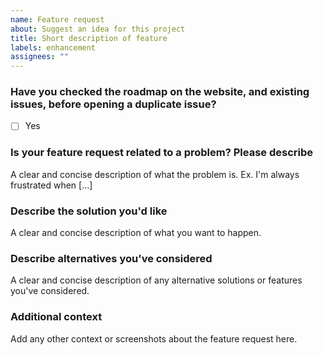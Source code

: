 ```yaml
---
name: Feature request
about: Suggest an idea for this project
title: Short description of feature
labels: enhancement
assignees: ""
---
```


<!--
Please do not open issues asking for general support with setting up the app and configuring Docker, as such requests are too time-consuming to handle. All the information you need to get up and running is in the Bitmagnet docs, the Docker docs, and on Google. If you'd like to suggest improvements or corrections to the docs, please open a PR. ❤️
-->

### Have you checked the roadmap on the website, and existing issues, before opening a duplicate issue?

- [ ] Yes

### Is your feature request related to a problem? Please describe

A clear and concise description of what the problem is. Ex. I'm always frustrated when [...]

### Describe the solution you'd like

A clear and concise description of what you want to happen.

### Describe alternatives you've considered

A clear and concise description of any alternative solutions or features you've considered.

### Additional context

Add any other context or screenshots about the feature request here.
